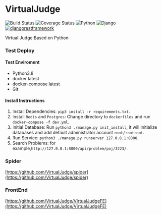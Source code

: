 # VirtualJudge
[![Build Status](https://travis-ci.org/VirtualJudge/VirtualJudge.svg?branch=master)](https://travis-ci.org/VirtualJudge/VirtualJudge)
[![Coverage Status](https://coveralls.io/repos/github/VirtualJudge/VirtualJudge/badge.svg?branch=master)](https://coveralls.io/github/VirtualJudge/VirtualJudge?branch=master)
[![Python](https://img.shields.io/badge/Python-3.8-blue.svg)](https://img.shields.io/badge/Python-3.8-blue.svg)
[![Django](https://img.shields.io/badge/Django-3.0.3-blue.svg)](https://img.shields.io/badge/Django-3.0.3-blue.svg)
[![djangorestframework](https://img.shields.io/badge/djangorestframework-3.11.0-blue.svg)](https://img.shields.io/badge/djangorestframework-3.11.0-blue.svg)  

Virtual Judge Based on Python


### Test Deploy
#### Test Enviroment
 
 - Python3.8
 - docker latest
 - docker-compose latest
 - Git
 
#### Install Instructions
1. Install Dependencies: `pip3 install -r requirements.txt`.  
2. Install `Redis` and `Postgres`: Change directory to `dockerfiles` and run `docker-compose -f dev.yml`.  
3. Initial Database: Run `python3 ./manage.py init_install`, it will initialize databases and add default administrator account `root/rootroot`.  
4. Run Service: `python3 ./manage.py runserver 127.0.0.1:8000`.  
5. Search Problems: for example,`http://127.0.0.1:8000/api/problem/poj/3223/`. 

### Spider
[https://github.com/VirtualJudge/spider](https://github.com/VirtualJudge/spider)
### FrontEnd
[https://github.com/VirtualJudge/VirtualJudgeFE](https://github.com/VirtualJudge/VirtualJudgeFE) 

